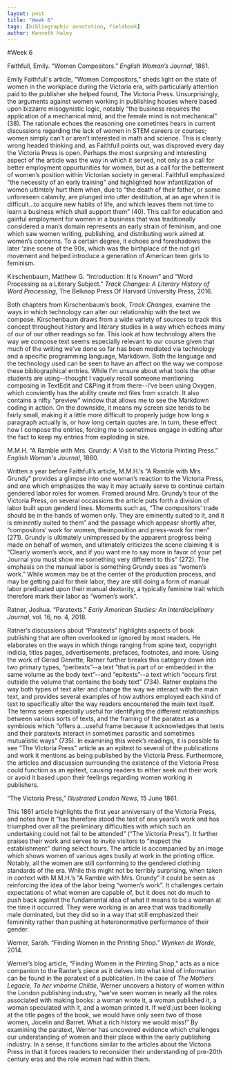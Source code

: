 ```yaml
---  
layout: post  
title: "Week 6"  
tags: [bibliographic annotation, fieldbook]  
author: Kenneth Haley 
---
```

#Week 6


Faithfull, Emily. “Women Compositors.” _English Woman’s Journal_, 1861.

Emily Faithfull's article, “Women Compositors,” sheds light on the state of women in the workplace during the Victoria era, with particularly attention paid to the publisher she helped found, The Victoria Press. Unsurprisingly, the arguments against women working in publishing houses where based upon bizzarre misogynistic logic, notably “the business requires the application of a mechanical mind, and the female mind is not mechanical” (38). The rationale echoes the reasoning one sometimes hears in current discussions regarding the lack of women in STEM careers or courses; women simply can’t or aren’t interested in math and science. This is clearly wrong headed thinking and, as Faithfull points out, was disproved every day the Victoria Press is open. Perhaps the most surprsing and interesting aspect of the article was the way in which it served, not only as a call for better employment oppurtunities for women, but as a call for the betterment of women’s position within Victorian society in general. Faithfull emphasized “the necessity of an early training" and highlighted how infantilization of women ultimtely hurt them when, due to “the death of their father, or some unforeseen calamity, are plunged into utter destitution, at an age when it is difficult...to acquire new habits of life, and which leaves them not time to learn a business which shall support them” (40). This call for education and gainful employment for women in a business that was traditionally considered a man’s domain represents an early strain of feminism, and one which saw women writing, publishing, and distributing work aimed at women’s concerns. To a certain degree, it echoes and foreshadows the later ’zine scene of the 90s, which was the birthplace of the riot girl movement and helped introduce a generation of American teen girls to feminism. 


Kirschenbaum, Matthew G. “Introduction: It Is Known” and “Word Processing as a Literary Subject.” _Track Changes: A Literary History of Word Processing_, The Belknap Press Of Harvard University Press, 2016.

Both chapters from Kirschenbaum’s book, _Track Changes_, examine the ways in which technology can alter our relationship with the text we compose. Kirschenbaum draws from a wide variety of sources to track this concept throughout history and literary studies in a way which echoes many of our of our other readings so far. This look at how technology alters the way we compose text seems especially relevant to our course given that much of the writing we’ve done so far has been mediated via technology and a specific programming language, Markdown. Both the language and the technology used can be seen to have an affect on the way we compose these bibliographical entries. While I'm unsure about what tools the other students are using--thought I vaguely recall someone mentioning composing in TextEdit and C&Ping it from there--I’ve been using Oxygen, which conviently has the ability create md files from scratch. It also contains a nifty “preview” window that allows me to see the Markdown coding in action. On the downside, it means my screen size tends to be fairly small, making it a little more difficult to properly judge how long a paragraph actually is, or how long certain quotes are. In turn, these effect how I compose the entries, forcing me to sometimes engage in editing after the fact to keep my entries from exploding in size. 


M.M.H. “A Ramble with Mrs. Grundy: A Visit to the Victoria Printing Press.” _English Woman's Journal_, 1860.

Written a year before Faithfull’s article, M.M.H.’s “A Ramble with Mrs. Grundy” provides a glimpse into one woman’s reaction to the Victoria Press, and one which emphasizes the way it may actually serve to continue certain gendered labor roles for women. Framed around Mrs. Grundy’s tour of the Victoria Press, on several occassions the article puts forth a division of labor built upon genderd lines. Moments such as, “The compositors’ trade should be in the hands of women only. They are eminently suited to it, and it is eminently suited to them” and the passage which appeasr shortly after, “compositors’ work for women, theimposition and press-work for men” (271). Grundy is ultimately unimpressed by the apparent progress being made on behalf of women, and ultimately criticizes the scene claiming it is “Clearly women’s work, and if you want me to say more in favor of your pet Journal you must show me something very different to this” (272). The emphasis on the manual labor is something Grundy sees as “women’s work.” While women may be at the center of the production process, and may be getting paid for their labor, they are still doing a form of manual labor predicated upon their manual dexterity, a typically feminine trait which therefore mark their labor as “women’s work”.  


Ratner, Joshua. “Paratexts.” _Early American Studies: An Interdisciplinary Journal_, vol. 16, no. 4, 2018.

Ratner’s discussions about “Paratexts” highlights aspects of book publishing that are often overlooked or ignored by most readers. He elaborates on the ways in which things ranging from spine text, copyright indicia, titles pages, advertisements, prefaces, footnotes, and more. Using the work of Gerad Genette, Ratner further breaks this category down into two primary types, “peritexts”--a text “that is part of or embedded in the same volume as the body text”--and “epitexts”--a text which “occurs first outside the volume that contains the body text” (734). Ratner explains the way both types of text alter and change the way we interact with the main text, and provides several examples of how authors employed each kind of text to specifically alter the way readers encountered the main text itself. The terms seem especially useful for identifying the different relationships between various sorts of texts, and the framing of the paratext as a symbiosis which “offers a...useful frame because it acknowledges that texts and their paratexts interact in sometimes parasitic and sometimes mutualistic ways” (735). In examining this week’s readings, it is possible to see "The Victoria Press" article as an epitext to several of the publications and work it mentions as being published by the Victoria Press. Furthermore, the articles and discussion surrounding the existence of the Victoria Press could function as an epitext, causing readers to either seek out their work or avoid it based upon their feelings regarding women working in publishers.  


“The Victoria Press,” _Illustrated London News_, 15 June 1861.

This 1861 article highlights the first year anniversary of the Victoria Press, and notes how it “has therefore stood the test of one years’s work and has triumphed over all the preliminary difficulties with which such an undertaking could not fail to be attended” (“The Victoria Press”). It further praises their work and serves to invite visitors to “inspect the establishment” during select hours. The article is accompanied by an image which shows women of various ages busily at work in the printing office. Notably, all the women are still conforming to the gendered clothing standards of the era. While this might not be terribly surprising, when taken in context with M.M.H.’s “A Ramble with Mrs. Grundy” it could be seen as reinforcing the idea of the labor being “women’s work”. It challenges certain expectations of what women are capable of, but it does not do much to push back against the fundamental idea of what it means to be a woman at the time it occurred. They were working in an area that was traditionally male dominated, but they did so in a way that still emphasized their femininity rather than pushing at heteronormative performance of their gender.


Werner, Sarah. “Finding Women in the Printing Shop.” _Wynken de Worde_, 2014.

Werner’s blog article, “Finding Women in the Printing Shop,” acts as a nice companion to the Ranter’s piece as it delves into what kind of information can be found in the paratext of a publication. In the case of _The Mothers Legacie, To her vnborne Childe_, Werner uncovers a history of women within the London publishing industry, “we’ve seen women in nearly all the roles associated with making books: a woman wrote it, a woman published it, a woman speculated with it, and a woman printed it. If we’d just been looking at the title pages of the book, we would have only seen two of those women, Jocelin and Barret. What a rich history we would miss!” By examining the paratext, Werner has uncovered evidence which challenges our understanding of women and their place within the early publishing industry. In a sense, it functions similar to the articles about the Victoria Press in that it forces readers to reconsider their understanding of pre-20th century eras and the role women had within them. 